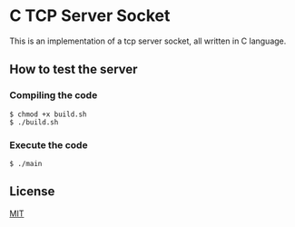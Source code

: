 # C TCP Server Socket

This is an implementation of a tcp server socket, all written in C language.

## How to test the server

### Compiling the code
```console
$ chmod +x build.sh
$ ./build.sh
```

### Execute the code
```console
$ ./main
```

## License

[MIT](https://choosealicense.com/licenses/mit/)